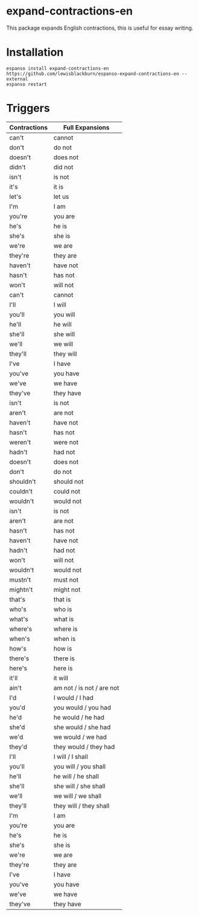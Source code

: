 # expand-contractions-en

This package expands English contractions, this is useful for essay writing.

# Installation

```
espanso install expand-contractions-en https://github.com/lewisblackburn/espanso-expand-contractions-en --external
espanso restart
```

# Triggers

| Contractions | Full Expansions        |
|--------------|------------------------|
| can't        | cannot                 |
| don't        | do not                 |
| doesn't      | does not               |
| didn't       | did not                |
| isn't        | is not                 |
| it's         | it is                  |
| let's        | let us                 |
| I'm          | I am                   |
| you're       | you are                |
| he's         | he is                  |
| she's        | she is                 |
| we're        | we are                 |
| they're      | they are               |
| haven't      | have not               |
| hasn't       | has not                |
| won't        | will not               |
| can't        | cannot                |
| I'll         | I will                 |
| you'll       | you will               |
| he'll        | he will                |
| she'll       | she will               |
| we'll        | we will                |
| they'll      | they will              |
| I've         | I have                 |
| you've       | you have               |
| we've        | we have                |
| they've      | they have              |
| isn't         | is not                 |
| aren't       | are not                |
| haven't      | have not               |
| hasn't       | has not                |
| weren't      | were not               |
| hadn't       | had not                |
| doesn't      | does not               |
| don't        | do not                 |
| shouldn't     | should not             |
| couldn't     | could not              |
| wouldn't     | would not              |
| isn't        | is not                 |
| aren't       | are not                |
| hasn't       | has not                |
| haven't      | have not               |
| hadn't       | had not                |
| won't        | will not               |
| wouldn't     | would not              |
| mustn't      | must not               |
| mightn't     | might not              |
| that's        | that is                |
| who's         | who is                 |
| what's        | what is                |
| where's       | where is               |
| when's        | when is                |
| how's         | how is                 |
| there's       | there is               |
| here's        | here is                |
| it'll         | it will                |
| ain't        | am not / is not / are not |
| I'd          | I would / I had        |
| you'd        | you would / you had    |
| he'd         | he would / he had      |
| she'd        | she would / she had    |
| we'd         | we would / we had      |
| they'd       | they would / they had  |
| I'll         | I will / I shall       |
| you'll       | you will / you shall   |
| he'll        | he will / he shall     |
| she'll       | she will / she shall   |
| we'll        | we will / we shall     |
| they'll      | they will / they shall |
| I'm          | I am                   |
| you're       | you are                |
| he's         | he is                  |
| she's        | she is                 |
| we're        | we are                 |
| they're      | they are               |
| I've         | I have                 |
| you've       | you have               |
| we've        | we have                |
| they've      | they have              |

